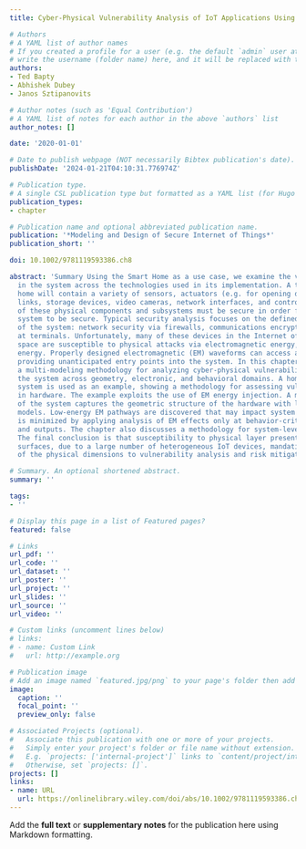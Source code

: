 ```yaml
---
title: Cyber-Physical Vulnerability Analysis of IoT Applications Using Multi-Modeling

# Authors
# A YAML list of author names
# If you created a profile for a user (e.g. the default `admin` user at `content/authors/admin/`), 
# write the username (folder name) here, and it will be replaced with their full name and linked to their profile.
authors:
- Ted Bapty
- Abhishek Dubey
- Janos Sztipanovits

# Author notes (such as 'Equal Contribution')
# A YAML list of notes for each author in the above `authors` list
author_notes: []

date: '2020-01-01'

# Date to publish webpage (NOT necessarily Bibtex publication's date).
publishDate: '2024-01-21T04:10:31.776974Z'

# Publication type.
# A single CSL publication type but formatted as a YAML list (for Hugo requirements).
publication_types:
- chapter

# Publication name and optional abbreviated publication name.
publication: '*Modeling and Design of Secure Internet of Things*'
publication_short: ''

doi: 10.1002/9781119593386.ch8

abstract: 'Summary Using the Smart Home as a use case, we examine the vulnerabilities
  in the system across the technologies used in its implementation. A typical smart
  home will contain a variety of sensors, actuators (e.g. for opening doors), communication
  links, storage devices, video cameras, network interfaces, and control units. Each
  of these physical components and subsystems must be secure in order for the overall
  system to be secure. Typical security analysis focuses on the defined interfaces
  of the system: network security via firewalls, communications encryption, and authentication
  at terminals. Unfortunately, many of these devices in the Internet of Things (IoT)
  space are susceptible to physical attacks via electromagnetic energy, or other sound/heat
  energy. Properly designed electromagnetic (EM) waveforms can access a range of vulnerabilities,
  providing unanticipated entry points into the system. In this chapter, we discuss
  a multi-modeling methodology for analyzing cyber-physical vulnerabilities, assessing
  the system across geometry, electronic, and behavioral domains. A home automation
  system is used as an example, showing a methodology for assessing vulnerabilities
  in hardware. The example exploits the use of EM energy injection. A multi-modeling
  of the system captures the geometric structure of the hardware with links to behavioral
  models. Low-energy EM pathways are discovered that may impact system behavior. Computation
  is minimized by applying analysis of EM effects only at behavior-critical inputs
  and outputs. The chapter also discusses a methodology for system-level impact analysis.
  The final conclusion is that susceptibility to physical layer presents many attack
  surfaces, due to a large number of heterogeneous IoT devices, mandating consideration
  of the physical dimensions to vulnerability analysis and risk mitigation.'

# Summary. An optional shortened abstract.
summary: ''

tags:
- ''

# Display this page in a list of Featured pages?
featured: false

# Links
url_pdf: ''
url_code: ''
url_dataset: ''
url_poster: ''
url_project: ''
url_slides: ''
url_source: ''
url_video: ''

# Custom links (uncomment lines below)
# links:
# - name: Custom Link
#   url: http://example.org

# Publication image
# Add an image named `featured.jpg/png` to your page's folder then add a caption below.
image:
  caption: ''
  focal_point: ''
  preview_only: false

# Associated Projects (optional).
#   Associate this publication with one or more of your projects.
#   Simply enter your project's folder or file name without extension.
#   E.g. `projects: ['internal-project']` links to `content/project/internal-project/index.md`.
#   Otherwise, set `projects: []`.
projects: []
links:
- name: URL
  url: https://onlinelibrary.wiley.com/doi/abs/10.1002/9781119593386.ch8
---
```


Add the **full text** or **supplementary notes** for the publication here using Markdown formatting.
